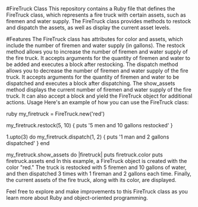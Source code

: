 #FireTruck Class
This repository contains a Ruby file that defines the FireTruck class, which represents a fire truck with certain assets, such as firemen and water supply. The FireTruck class provides methods to restock and dispatch the assets, as well as display the current asset levels.

#Features
The FireTruck class has attributes for color and assets, which include the number of firemen and water supply (in gallons).
The restock method allows you to increase the number of firemen and water supply of the fire truck. It accepts arguments for the quantity of firemen and water to be added and executes a block after restocking.
The dispatch method allows you to decrease the number of firemen and water supply of the fire truck. It accepts arguments for the quantity of firemen and water to be dispatched and executes a block after dispatching.
The show_assets method displays the current number of firemen and water supply of the fire truck. It can also accept a block and yield the FireTruck object for additional actions.
Usage
Here's an example of how you can use the FireTruck class:

ruby
my_firetruck = FireTruck.new('red')

my_firetruck.restock(5, 10) { puts '5 men and 10 gallons restocked' }

1.upto(3) do
  my_firetruck.dispatch(1, 2) { puts '1 man and 2 gallons dispatched' }
end

my_firetruck.show_assets do |firetruck|
  puts firetruck.color
  puts firetruck.assets
end
In this example, a FireTruck object is created with the color "red." The truck is restocked with 5 firemen and 10 gallons of water, and then dispatched 3 times with 1 fireman and 2 gallons each time. Finally, the current assets of the fire truck, along with its color, are displayed.

Feel free to explore and make improvements to this FireTruck class as you learn more about Ruby and object-oriented programming.
